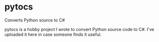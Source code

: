 # pytocs
Converts Python source to C#

pytocs is a hobby project I wrote to convert Python source code to C#. I've uploaded it here in case someone finds it useful.

